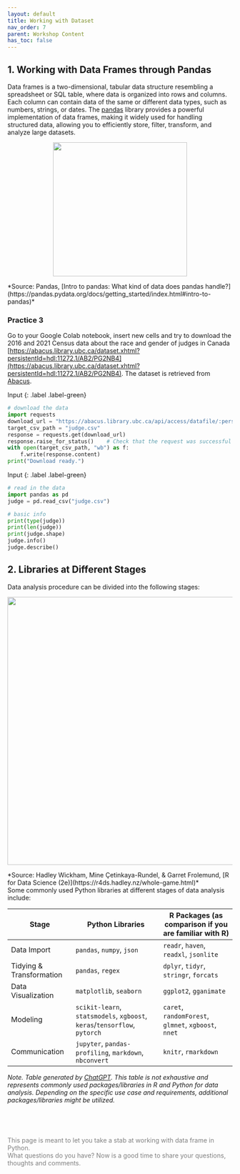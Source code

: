 ```yaml
---
layout: default
title: Working with Dataset
nav_order: 7
parent: Workshop Content
has_toc: false
---
```


## 1. Working with Data Frames through Pandas

Data frames is a two-dimensional, tabular data structure resembling a spreadsheet or SQL table, where data is organized into rows and columns. Each column can contain data of the same or different data types, such as numbers, strings, or dates. The [pandas](https://pandas.pydata.org/docs/index.html) library provides a powerful implementation of data frames, making it widely used for handling structured data,  allowing you to efficiently store, filter, transform, and analyze large datasets.

<p align="center">
<img src="https://pandas.pydata.org/docs/_images/01_table_dataframe.svg" width="300" />
</p>
*Source: Pandas, [Intro to pandas: What kind of data does pandas handle?](https://pandas.pydata.org/docs/getting_started/index.html#intro-to-pandas)*


### Practice 3
Go to your Google Colab notebook, insert new cells and try to download the 2016 and 2021 Census data about the race and gender of judges in Canada [https://abacus.library.ubc.ca/dataset.xhtml?persistentId=hdl:11272.1/AB2/PG2NB4](https://abacus.library.ubc.ca/dataset.xhtml?persistentId=hdl:11272.1/AB2/PG2NB4). The dataset is retrieved from [Abacus](https://abacus.library.ubc.ca/).

Input
{: .label .label-green}
```python
# download the data
import requests
download_url = "https://abacus.library.ubc.ca/api/access/datafile/:persistentId?persistentId=hdl:11272.1/AB2/PG2NB4/BRXJ1Z"
target_csv_path = "judge.csv"
response = requests.get(download_url)
response.raise_for_status()    # Check that the request was successful
with open(target_csv_path, "wb") as f:
    f.write(response.content)
print("Download ready.")
```

Input
{: .label .label-green}
```python
# read in the data
import pandas as pd
judge = pd.read_csv("judge.csv")

# basic info
print(type(judge))
print(len(judge))
print(judge.shape)
judge.info()
judge.describe()
```

## 2. Libraries at Different Stages

Data analysis procedure can be divided into the following stages:
<p align="center">
<img src="https://r4ds.hadley.nz/diagrams/data-science/whole-game.png" width="600" />
</p>
*Source: Hadley Wickham, Mine Çetinkaya-Rundel, & Garret Frolemund, [R for Data Science (2e)](https://r4ds.hadley.nz/whole-game.html)*

<br>
Some commonly used Python libraries at different stages of data analysis include:

| Stage                   | Python Libraries                         | R Packages (as comparison if you are familiar with R)                 |
|-------------------------|------------------------------------------|--------------------------|
| Data Import             | `pandas`, `numpy`, `json`                | `readr`, `haven`, `readxl`, `jsonlite` |
| Tidying & Transformation| `pandas`, `regex`                        | `dplyr`, `tidyr`, `stringr`, `forcats` |
| Data Visualization      | `matplotlib`, `seaborn`                  | `ggplot2`, `gganimate`               |
| Modeling                | `scikit-learn`, `statsmodels`, `xgboost`, `keras`/`tensorflow`, `pytorch` | `caret`, `randomForest`, `glmnet`, `xgboost`, `nnet` |
| Communication           | `jupyter`, `pandas-profiling`, `markdown`, `nbconvert` | `knitr`, `rmarkdown`                   |

_Note. Table generated by [ChatGPT](https://openai.com/blog/chatgpt). This table is not exhaustive and represents commonly used packages/libraries in R and Python for data analysis. Depending on the specific use case and requirements, additional packages/libraries might be utilized._

<br>
<p style="color:grey; font-size:14px; padding-top: 2em">
This page is meant to let you take a stab at working with data frame in Python.<br>
What questions do you have? Now is a good time  to share your questions, thoughts and comments.
